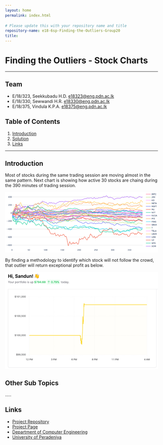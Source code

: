 ```yaml
---
layout: home
permalink: index.html

# Please update this with your repository name and title
repository-name: e18-6sp-Finding-the-Outliers-Group20
title:
---
```


[comment]: # "This is the standard layout for the project, but you can clean this and use your own template"

# Finding the Outliers - Stock Charts

---




## Team
-  E/18/323, Seekkubadu H.D. [e18323@eng.pdn.ac.lk](mailto:e18323@eng.pdn.ac.lk)
-  E/18/330, Sewwandi H.R. [e18330@eng.pdn.ac.lk](mailto:e18330@eng.pdn.ac.lk)
-  E/18/375, Vindula K.P.A. [e18375@eng.pdn.ac.lk](mailto:e18375@eng.pdn.ac.lk)

## Table of Contents
1. [Introduction](#introduction)
2. [Solution](#other-sub-topics)
3. [Links](#links)

---

## Introduction

Most of stocks during the same trading session are moving almost in the same pattern.
Next chart is showing how active 30 stocks are chaing during the 390 minutes of trading session.

![image1](./images/image1.png)

By finding a methodology to identify which stock will not follow the crowd, that outlier will return exceptional profit as below.

![image2](./images/image2.png)

## Other Sub Topics

.....

## Links

- [Project Repository](https://github.com/cepdnaclk/e18-6sp-Finding-the-Outliers-Group20/)
- [Project Page](https://cepdnaclk.github.io/e18-6sp-Finding-the-Outliers-Group20/)
- [Department of Computer Engineering](http://www.ce.pdn.ac.lk/)
- [University of Peradeniya](https://eng.pdn.ac.lk/)


[//]: # (Please refer this to learn more about Markdown syntax)
[//]: # (https://github.com/adam-p/markdown-here/wiki/Markdown-Cheatsheet)
